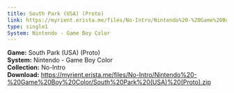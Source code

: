 ```yaml
---
title: South Park (USA) (Proto)
link: https://myrient.erista.me/files/No-Intro/Nintendo%20-%20Game%20Boy%20Color/South%20Park%20(USA)%20(Proto).zip
type: single1
System: Nintendo - Game Boy Color
---
```

<b>Game:</b> South Park (USA) (Proto)<br>
<b>System:</b> Nintendo - Game Boy Color<br>
<b>Collection:</b> No-Intro<br>
<b>Download:</b> https://myrient.erista.me/files/No-Intro/Nintendo%20-%20Game%20Boy%20Color/South%20Park%20(USA)%20(Proto).zip